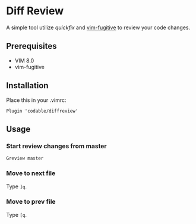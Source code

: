 Diff Review
===========

A simple tool utilize *quickfix* and [vim-fugitive](https://github.com/tpope/vim-fugitive) to review your code changes.


Prerequisites
--------------

* VIM 8.0
* vim-fugitive

Installation
------------

Place this in your .vimrc:

```
Plugin 'codable/diffreview'
```

Usage
-----

### Start review changes from master

```
Greview master
```

### Move to next file

Type `]q`.

### Move to prev file

Type `[q`.

